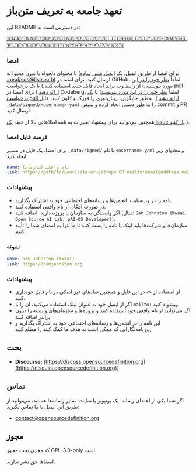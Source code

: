 # تعهد جامعه به تعریف متن‌باز

این README در دسترس است به:
<!-- TRANSLATIONS_START -->
[🇺🇳](README.md)[🇦🇪](README-ar-AE.md)[🇧🇩](README-bn-BD.md)[🇨🇿](README-cs-CZ.md)[🇩🇪](README-de-DE.md)[🇬🇷](README-el-GR.md)[🇺🇸](README-en-US.md)[🇬🇧](README-en-GB.md)[🇪🇸](README-es-ES.md)[🇮🇷](README-fa-IR.md)[🇫🇷](README-fr-FR.md)[🇮🇱](README-he-IL.md)[🇮🇳](README-hi-IN.md)[🇭🇺](README-hu-HU.md)[🇮🇩](README-id-ID.md)[🇮🇹](README-it-IT.md)[🇯🇵](README-ja-JP.md)[🇰🇷](README-ko-KR.md)[🇲🇾](README-ms-MY.md)[🇳🇱](README-nl-NL.md)[🇵🇱](README-pl-PL.md)[🇧🇷](README-pt-BR.md)[🇷🇴](README-ro-RO.md)[🇷🇺](README-ru-RU.md)[🇷🇸](README-sr-RS.md)[🇸🇪](README-sv-SE.md)[🇮🇳](README-ta-IN.md)[🇹🇭](README-th-TH.md)[🇵🇭](README-tl-PH.md)[🇹🇷](README-tr-TR.md)[🇺🇦](README-uk-UA.md)[🇻🇳](README-vi-VN.md)[🇨🇳](README-zh-CN.md)
<!-- TRANSLATIONS_END -->

### امضا

برای امضا از طریق ایمیل، یک [ایمیل متنی ساده](https://useplaintext.email/)) با محتوای دلخواه یا بدون محتوا به [~osd/sos@lists.sr.ht](mailto:~osd/sos@lists.sr.ht) ارسال کنید.
برای امضا در GitHub، لطفاً [نظر خود را در این مورد بنویسید](https://github.com/OpenSourceDefinition/sos/issues/1),) [از رابط وب برای ایجاد فایل جدید استفاده کنید](https://github.com/OpenSourceDefinition/sos/new/main/_data/signed),) یا [یک درخواست pull ارائه دهید](https://github.com/OpenSourceDefinition/sos/pulls).)
برای امضا در Codeberg، لطفاً [نظر خود را در این مورد بنویسید](https://codeberg.org/osd/sos/issues/1)) یا [یک درخواست pull ارائه دهید](https://codeberg.org/osd/sos/pulls).).
به‌طور جایگزین، ریپازیتوری را فورک و کلون کنید، فایل `_data/signed/<username>.yaml` را به طور دستی ایجاد کرده و سپس commit و PR ارسال کنید.

همچنین می‌توانید برای پیشنهاد تغییرات به نامه اطلاعاتی بالا از خط، [یک issue باز کنید](https://codeberg.org/osd/sos/issues).).

### فرمت فایل امضا

برای امضا، یک فایل در مسیر `_data/signed/` با نام `<username>.yaml` و محتوای زیر ایجاد کنید:

```yaml
name: نام واقعی (سازمان)
link: https://path/to/your/site-or-gitrepo OR mailto:email@address.nul
```

### پیشنهادات
- نامه را در وب‌سایت، انجمن‌ها و رسانه‌های اجتماعی خود به اشتراک بگذارید.
- در صورت امکان از نام واقعی استفاده کنید.
- اگر وابستگی به سازمان یا پروژه دارید، اضافه کنید (مثال: `Sam Johnston (Kwaai Open Source AI Lab, pAI-OS Developer)`).
- سازمان‌ها و شرکت‌ها باید لینک یا نامه را پست کنند تا ما بتوانیم امضای شما را تأیید کنیم.

### نمونه

```yaml
name: Sam Johnston (Kwaai)
link: https://samjohnston.org
```

### پیشنهادات

- از استفاده از `<>` در این فایل و همچنین نمادهای غیر اسکی در نام فایل خودداری کنید.
- اگر از ایمیل خود به عنوان لینک استفاده می‌کنید، آن را با `mailto:` پیشوند کنید.
- اگر می‌توانید از نام واقعی خود استفاده کنید و پروژه‌ها و سازمان‌های وابسته را درون پرانتز اضافه کنید.
- این نامه را در انجمن‌ها و رسانه‌های اجتماعی خود به اشتراک بگذارید و روزنامه‌نگارانی که ممکن است به هدف ما کمک کنند را مطلع کنید.

## بحث

- **Discourse:** [https://discuss.opensourcedefinition.org](https://discuss.opensourcedefinition.org)]

## تماس
اگر شما یکی از اعضای رسانه، یک یوتیوبر یا نماینده سایر رسانه‌ها هستید، می‌توانید از طریق این ایمیل با ما تماس بگیرید:
- [contact@opensourcedefinition.org](mailto:contact@opensourcedefinition.org)

## مجوز
کد مخزن تحت مجوز GPL-3.0-only است.

امضاها حق نشر ندارند.